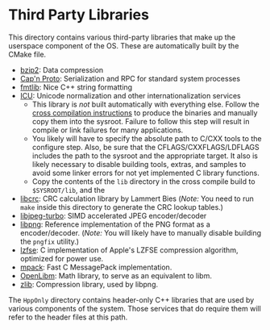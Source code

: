 # Third Party Libraries
This directory contains various third-party libraries that make up the userspace component of the OS. These are automatically built by the CMake file.

- [bzip2](https://sourceware.org/bzip2/): Data compression
- [Cap'n Proto](https://capnproto.org): Serialization and RPC for standard system processes
- [fmtlib](https://fmt.dev/latest/index.html): Nice C++ string formatting
- [ICU](https://unicode-org.github.io/icu): Unicode normalization and other internationalization services
    - This library is _not_ built automatically with everything else. Follow the [cross compilation instructions](https://unicode-org.github.io/icu/userguide/icu4c/build#how-to-cross-compile-icu) to produce the binaries and manually copy them into the sysroot. Failure to follow this step will result in compile or link failures for many applications.
    - You likely will have to specify the absolute path to C/CXX tools to the configure step. Also, be sure that the CFLAGS/CXXFLAGS/LDFLAGS includes the path to the sysroot and the appropriate target. It also is likely necessary to disable building tools, extras, and samples to avoid some linker errors for not yet implemented C library functions.
    - Copy the contents of the `lib` directory in the cross compile build to `$SYSROOT/lib`, and the 
- [libcrc](https://www.libcrc.org): CRC calculation library by Lammert Bies (_Note:_ You need to run `make` inside this directory to generate the CRC lookup tables.)
- [libjpeg-turbo](https://libjpeg-turbo.org): SIMD accelerated JPEG encoder/decoder
- [libpng](http://www.libpng.org/pub/png/libpng.html): Reference implementation of the PNG format as a encoder/decoder. (_Note:_ You will likely have to manually disable building the `pngfix` utility.)
- [lzfse](https://github.com/lzfse/lzfse): C implementation of Apple's LZFSE compression algorithm, optimized for power use.
- [mpack](https://github.com/ludocode/mpack): Fast C MessagePack implementation.
- [OpenLibm](https://github.com/JuliaMath/openlibm): Math library, to serve as an equivalent to libm.
- [zlib](https://www.zlib.net): Compression library, used by libpng.

The `HppOnly` directory contains header-only C++ libraries that are used by various components of the system. Those services that do require them will refer to the header files at this path.
